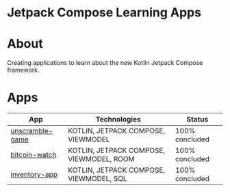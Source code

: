 # Jetpack Compose Learning Apps

<h1> About </h1>

<p>Creating applications to learn about the new Kotlin Jetpack Compose framework.</p>

<h1> Apps </h1>

|App | Technologies | Status |
|---|---|---|
|  [unscramble-game](https://github.com/bellujrb/jetpack-compose-learning-apps/tree/main/unscramble-game) | KOTLIN, JETPACK COMPOSE, VIEWMODEL | 100% concluded
|  [bitcoin-watch](https://github.com/bellujrb/jetpack-compose-learning-apps/tree/main/bitcoin-watch) | KOTLIN, JETPACK COMPOSE, VIEWMODEL, ROOM| 100% concluded
|  [inventory-app](https://github.com/bellujrb/jetpack-compose-learning-apps/tree/main/inventoryapp) | KOTLIN, JETPACK COMPOSE, VIEWMODEL, SQL | 100% concluded
